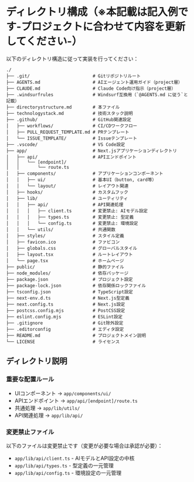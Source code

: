 # ディレクトリ構成（※本記載は記入例です-プロジェクトに合わせて内容を更新してください-）

以下のディレクトリ構造に従って実装を行ってください：

```
./
├── .git/                        # Gitリポジトリルート
├── AGENTS.md                    # AIエージェント運用ガイド（project層）
├── CLAUDE.md                    # Claude Code向け指示（project層）
├── .windsurfrules               # Windsurf互換用（`@AGENTS.md に従う`と記載）
├── directorystructure.md        # 本ファイル
├── technologystack.md           # 技術スタック説明
├── .github/                     # GitHub関連設定
│   ├── workflows/               # CI/CDワークフロー
│   ├── PULL_REQUEST_TEMPLATE.md # PRテンプレート
│   └── ISSUE_TEMPLATE/          # Issueテンプレート
├── .vscode/                     # VS Code設定
├── app/                         # Next.jsアプリケーションディレクトリ
│   ├── api/                     # APIエンドポイント
│   │   └── [endpoint]/
│   │       └── route.ts
│   ├── components/              # アプリケーションコンポーネント
│   │   ├── ui/                  # 基本UI（button, card等）
│   │   └── layout/              # レイアウト関連
│   ├── hooks/                   # カスタムフック
│   ├── lib/                     # ユーティリティ
│   │   ├── api/                 # API関連処理
│   │   │   ├── client.ts        # 変更禁止: AIモデル設定
│   │   │   ├── types.ts         # 変更禁止: 型定義
│   │   │   └── config.ts        # 変更禁止: 環境設定
│   │   └── utils/               # 共通関数
│   ├── styles/                  # スタイル定義
│   ├── favicon.ico              # ファビコン
│   ├── globals.css              # グローバルスタイル
│   ├── layout.tsx               # ルートレイアウト
│   └── page.tsx                 # ホームページ
├── public/                      # 静的ファイル
├── node_modules/                # 依存パッケージ
├── package.json                 # プロジェクト設定
├── package-lock.json            # 依存関係ロックファイル
├── tsconfig.json                # TypeScript設定
├── next-env.d.ts                # Next.js型定義
├── next.config.ts               # Next.js設定
├── postcss.config.mjs           # PostCSS設定
├── eslint.config.mjs            # ESLint設定
├── .gitignore                   # Git除外設定
├── .editorconfig                # エディタ設定
├── README.md                    # プロジェクトメイン説明
└── LICENSE                      # ライセンス
```

## ディレクトリ説明

### 重要な配置ルール

- UIコンポーネント → `app/components/ui/`
- APIエンドポイント → `app/api/[endpoint]/route.ts`
- 共通処理 → `app/lib/utils/`
- API関連処理 → `app/lib/api/`

### 変更禁止ファイル

以下のファイルは変更禁止です（変更が必要な場合は承認が必要）：

- `app/lib/api/client.ts` - AIモデルとAPI設定の中核
- `app/lib/api/types.ts` - 型定義の一元管理
- `app/lib/api/config.ts` - 環境設定の一元管理
